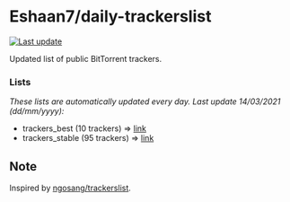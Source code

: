 
# Eshaan7/daily-trackerslist 

[![Last update](https://img.shields.io/badge/Last%20update-14/03/2021-blue.svg)](#)

Updated list of public BitTorrent trackers.

### Lists
*These lists are automatically updated every day. Last update 14/03/2021 (_dd/mm/yyyy_):*

* trackers_best (10 trackers) => [link](https://raw.githubusercontent.com/eshaan7/daily-trackerslist/master/trackers_best.txt)
* trackers_stable (95 trackers) => [link](https://raw.githubusercontent.com/eshaan7/daily-trackerslist/master/trackers_stable.txt)

## Note

Inspired by [ngosang/trackerslist](https://github.com/ngosang/trackerslist).
